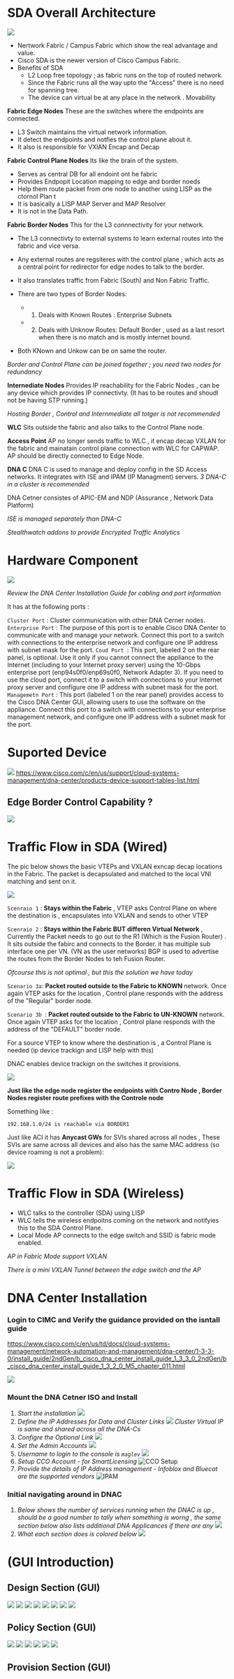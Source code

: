 


# SDA Overall Architecture

![](assets/markdown-img-paste-20200507124337703.png)

- Nertwork Fabric / Campus Fabric which show the real advantage and value.
- Cisco SDA is the newer version of Cisco Campus Fabric.
- Benefits of SDA
  - L2 Loop free topology ; as fabric runs on the top of routed network.
  - Since the Fabric runs all the way upto the "Access" there is no need for spanning tree.
  - The device can virtual be at any place in the network . Movability


**Fabric Edge Nodes** These are the switches where the endpoints are connected.

  - L3 Switch maintains the virtual network information.
  - It detect the endpoints and notfies the control plane about it.
  - It also is responsible for VXlAN Encap and Decap


**Fabric Control Plane Nodes** Its like the brain of the system.

  - Serves as central DB for all endoint ont he fabric
  - Provides Endpopit Location mapping to edge and border noeds
  - Help them route packet from one node to another using LISP as the ctornol Plan t
  - It is basically a LISP MAP Server and MAP Resolver
  - It is not in the Data Path.


**Fabric Border Nodes** This for the L3 connnectivity for your network.

  - The L3 connectivty to external systems to learn external routes into the fabric and vice versa.
  - Any external routes are regsiteres with the control plane ; which acts as a central point for redirector for edge nodes to talk to the border.
  - It also translates traffic from Fabric (South) and Non Fabric Traffic.
  - There are two types of Border Nodes:
      - 1. Deals with Known Routes : Enterprise Subnets
      - 2. Deals with Unknow Routes: Default Border , used as a last resort when there is no match and is mostly internet bound.

  - Both KNown and Unkow can be on same the router.

*Border and Control Plane can be joined together ; you need two nodes for redundancy*

**Internediate Nodes** Provides IP reachability for the Fabric Nodes , can be any device which provides IP connectivty. (It has to be routes and shoudl not be having STP running.)

*Hosting Border , Control and Internmediate all totger is not recommended*

**WLC** Sits outside the fabric and also talks to the Control Plane node.

**Access Point** AP no longer sends traffic to WLC , it encap decap VXLAN for the fabric and mainatain control plane connection with WLC for CAPWAP.
AP should be directly connected to Edge Node.


**DNA C** DNA C is used to manage and deploy config in the SD Access networks. It integrates with ISE and IPAM (IP Managment) servers.
*3 DNA-C in a cluster is recommended*

DNA Cetner consistes of APIC-EM and NDP (Assurance , Network Data Platform)

*ISE is managed separately than DNA-C*

*Stealthwatch addons to provide Encrypted Traffic Analytics*

# Hardware Component

![](assets/markdown-img-paste-20200507131903502.png)

*Review the DNA Center Installation Guide for cabling and port information*

It has at the following ports :

`Cluster Port` : Cluster communication with other DNA Cerner nodes.
`Enterprise Port` : The purpose of this port is to enable Cisco DNA Center to communicate with and manage your network. Connect this port to a switch with connections to the enterprise network and configure one IP address with subnet mask for the port.
`Coud Port `: This port, labeled 2 on the rear panel, is optional. Use it only if you cannot connect the appliance to the Internet (including to your Internet proxy server) using the 10-Gbps enterprise port (enp94s0f0/enp69s0f0, Network Adapter 3). If you need to use the cloud port, connect it to a switch with connections to your Internet proxy server and configure one IP address with subnet mask for the port.
`Managemetn Port` :  This port (labeled 1 on the rear panel) provides access to the Cisco DNA Center GUI, allowing users to use the software on the appliance. Connect this port to a switch with connections to your enterprise management network, and configure one IP address with a subnet mask for the port.

# Suported Device

![](assets/markdown-img-paste-20200507133453221.png)
https://www.cisco.com/c/en/us/support/cloud-systems-management/dna-center/products-device-support-tables-list.html

## Edge Border Control Capability ?

![](assets/markdown-img-paste-20200507133806404.png)


# Traffic Flow in SDA (Wired)

The pic below shows the basic VTEPs and VXLAN exncap decap locations in the Fabric. The packet is decapsulated and matched to the local VNI matching and sent on it.

![](assets/markdown-img-paste-20200507135126937.png)

`Scenraio 1` : **Stays within the Fabric** , VTEP asks Control Plane on where the destination is , encapsulates into VXLAN and sends to other VTEP

`Scenraio 2` : **Stays within the Fabric BUT differen Virtual Network** , Currently the Packet needs to go out to the R1 (Which is the Fusion Router) . It sits outside the fabirc and connects to the Border. it has multiple sub interface one per VN.
(VN as the user networks)
BGP is used to advertise the routes from the Border Nodes to teh Fusion Router.

*Ofcourse this is not optimal , but this the solution we have today*

`Scenario 3a`: **Packet routed outside to the Fabric to KNOWN** network. Once again VTEP asks for the location , Control plane responds with the address of the "Regular" border node.

`Scenario 3b `: **Packet routed outside to the Fabric to UN-KNOWN** network. Once again VTEP asks for the location , Control plane responds with the address of the "DEFAULT" border node.


For a source VTEP to know where the destination is , a Control Plane is needed (ip device trackign and LISP help with this)

DNAC enables device trackign on the switches it provisions.

![](assets/markdown-img-paste-20200507135608865.png)

**Just like the edge node register the endpoints with Contro Node , Border Nodes register route prefixes with the Controle node**

Something like :

```
192.168.1.0/24 is reachable via BORDER1
```

Just like ACI it has **Anycast GWs** for SVIs shared across all nodes , These SVIs are same across all devices and also has the same MAC address (so device roaming is not a problem):

![](assets/markdown-img-paste-20200507141411514.png)


# Traffic Flow in SDA (Wireless)

- WLC talks to the controller (SDA) using LISP
- WLC tells the wireless endpoitns coming on the network and notifyies this to the SDA Control Plane.
- Local Mode AP connects to the edge switch and SSID is fabric mode enabled.

*AP in Fabric Mode support VXLAN*

*There is a mini VXLAN Tunnel between the edge switch and the AP*


# DNA Center Installation

### Login to CIMC and Verify the guidance provided on the isntall guide

https://www.cisco.com/c/en/us/td/docs/cloud-systems-management/network-automation-and-management/dna-center/1-3-3-0/install_guide/2ndGen/b_cisco_dna_center_install_guide_1_3_3_0_2ndGen/b_cisco_dna_center_install_guide_1_3_2_0_M5_chapter_011.html

![](assets/markdown-img-paste-20200508133121611.png)

### Mount the DNA Cetner ISO and Install

1. *Start the installation*
![](assets/markdown-img-paste-20200508133339427.png)
2. *Define the IP Addresses for Data and Cluster Links*
![](assets/markdown-img-paste-20200508133411210.png)
*Cluster Virtual IP is same and shared across all the DNA-Cs*
3. *Configre the Optional Link*
![](assets/markdown-img-paste-20200508133620972.png)
4. *Set the Admin Accounts*
![](assets/markdown-img-paste-20200508134148148.png)
5. *Username to login to the console is `maglev`*
![](assets/markdown-img-paste-20200508155203760.png)
6. *Setup CCO Account - for SmartLicensing*
![CCO Setup](assets/markdown-img-paste-20200508155457172.png)
7. *Provide the details of IP Address management - Infoblox and Bluecat are the supported vendors*
![IPAM](assets/markdown-img-paste-20200508160153702.png)

### Initial navigating around in DNAC

1. *Below shows the number of services running when the DNAC is up , should be a good number to tally when something is worng , the same section below also lists additional DNA Applicances if there are any*
![](assets/markdown-img-paste-20200508160607715.png)
2. *What each section does is colored below*
![](assets/markdown-img-paste-20200508161232341.png)

# (GUI Introduction)

## Design Section (GUI)

![](assets/markdown-img-paste-20200508174409570.png)
![](assets/markdown-img-paste-20200508174341220.png)
![](assets/markdown-img-paste-20200508174422724.png)
![](assets/markdown-img-paste-20200508174433678.png)
![](assets/markdown-img-paste-20200508174445242.png)
![](assets/markdown-img-paste-20200508174456586.png)
![](assets/markdown-img-paste-20200508174508269.png)
![](assets/markdown-img-paste-20200508174522940.png)

## Policy Section (GUI)

![](assets/markdown-img-paste-20200508184537205.png)
![](assets/markdown-img-paste-20200508184551396.png)
![](assets/markdown-img-paste-20200508184602399.png)
![](assets/markdown-img-paste-20200508184613624.png)
![](assets/markdown-img-paste-20200508184628731.png)
![](assets/markdown-img-paste-20200508184639664.png)

## Provision Section (GUI)
